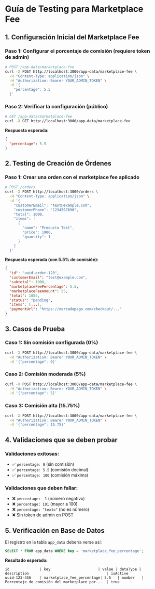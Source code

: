 # Guía de Testing para Marketplace Fee

## 1. Configuración Inicial del Marketplace Fee

### Paso 1: Configurar el porcentaje de comisión (requiere token de admin)
```bash
# POST /app-data/marketplace-fee
curl -X POST http://localhost:3000/app-data/marketplace-fee \
  -H "Content-Type: application/json" \
  -H "Authorization: Bearer YOUR_ADMIN_TOKEN" \
  -d '{
    "percentage": 5.5
  }'
```

### Paso 2: Verificar la configuración (público)
```bash
# GET /app-data/marketplace-fee
curl -X GET http://localhost:3000/app-data/marketplace-fee
```

**Respuesta esperada:**
```json
{
  "percentage": 5.5
}
```

## 2. Testing de Creación de Órdenes

### Paso 1: Crear una orden con el marketplace fee aplicado
```bash
# POST /orders
curl -X POST http://localhost:3000/orders \
  -H "Content-Type: application/json" \
  -d '{
    "customerEmail": "test@example.com",
    "customerPhone": "1234567890",
    "total": 1000,
    "items": [
      {
        "name": "Producto Test",
        "price": 1000,
        "quantity": 1
      }
    ]
  }'
```

**Respuesta esperada (con 5.5% de comisión):**
```json
{
  "id": "uuid-order-123",
  "customerEmail": "test@example.com",
  "subtotal": 1000,
  "marketplaceFeePercentage": 5.5,
  "marketplaceFeeAmount": 55,
  "total": 1055,
  "status": "pending",
  "items": [...],
  "paymentUrl": "https://mercadopago.com/checkout/..."
}
```

## 3. Casos de Prueba

### Caso 1: Sin comisión configurada (0%)
```bash
curl -X POST http://localhost:3000/app-data/marketplace-fee \
  -H "Authorization: Bearer YOUR_ADMIN_TOKEN" \
  -d '{"percentage": 0}'
```

### Caso 2: Comisión moderada (5%)
```bash
curl -X POST http://localhost:3000/app-data/marketplace-fee \
  -H "Authorization: Bearer YOUR_ADMIN_TOKEN" \
  -d '{"percentage": 5}'
```

### Caso 3: Comisión alta (15.75%)
```bash
curl -X POST http://localhost:3000/app-data/marketplace-fee \
  -H "Authorization: Bearer YOUR_ADMIN_TOKEN" \
  -d '{"percentage": 15.75}'
```

## 4. Validaciones que se deben probar

### Validaciones exitosas:
- ✅ `percentage: 0` (sin comisión)
- ✅ `percentage: 5.5` (comisión decimal)
- ✅ `percentage: 100` (comisión máxima)

### Validaciones que deben fallar:
- ❌ `percentage: -1` (número negativo)
- ❌ `percentage: 101` (mayor a 100)
- ❌ `percentage: "texto"` (no es número)
- ❌ Sin token de admin en POST

## 5. Verificación en Base de Datos

El registro en la tabla `app_data` debería verse así:

```sql
SELECT * FROM app_data WHERE key = 'marketplace_fee_percentage';
```

**Resultado esperado:**
```
id              | key                      | value | dataType | description                                    | isActive
uuid-123-456    | marketplace_fee_percentage| 5.5   | number   | Porcentaje de comisión del marketplace por...  | true
```
